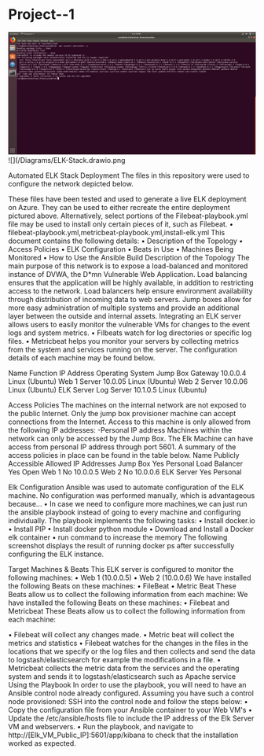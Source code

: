 # Project--1

![](/Linux/Bonus-Command-to-install-chkrootkit.png)
![](/Diagrams/ELK-Stack.drawio.png 


Automated ELK Stack Deployment
The files in this repository were used to configure the network depicted below.
 
These files have been tested and used to generate a live ELK deployment on Azure. They can be used to either recreate the entire deployment pictured above. Alternatively, select portions of the Filebeat-playbook.yml file may be used to install only certain pieces of it, such as Filebeat.
•	filebeat-playbook.yml,metricbeat-playbook.yml,install-elk.yml
This document contains the following details:
•	Description of the Topology
•	Access Policies
•	ELK Configuration
•	Beats in Use
•	Machines Being Monitored
•	How to Use the Ansible Build
Description of the Topology
The main purpose of this network is to expose a load-balanced and monitored instance of DVWA, the D*mn Vulnerable Web Application.
Load balancing ensures that the application will be highly available, in addition to restricting access to the network. Load balancers help ensure environment availability through distribution of incoming data to web servers. Jump boxes allow for more easy administration of multiple systems and provide an additional layer between the outside and internal assets.
Integrating an ELK server allows users to easily monitor the vulnerable VMs for changes to the event logs and system metrics.
•	Filbeats watch for log directories or specific log files.
•	Metricbeat helps you monitor your servers by collecting metrics from the system and services running on the server.
The configuration details of each machine may be found below.

Name	Function	IP Address	Operating System
Jump Box	Gateway	10.0.0.4	Linux (Ubuntu)
Web 1	Server	10.0.05	Linux (Ubuntu)
Web 2	Server	10.0.06	Linux (Ubuntu)
ELK Server	Log Server	10.1.0.5	Linux (Ubuntu)


Access Policies
The machines on the internal network are not exposed to the public Internet.
Only the jump box provisioner machine can accept connections from the Internet. Access to this machine is only allowed from the following IP addresses:
-Personal IP address
Machines within the network can only be accessed by the Jump Box. The Elk Machine can have access from personal IP address through port 5601.
A summary of the access policies in place can be found in the table below.
Name	Publicly Accessible	Allowed IP Addresses
Jump Box	Yes	Personal
Load Balancer	Yes	Open
Web 1	No	10.0.0.5
Web 2	No	10.0.0.6
ELK Server	Yes	Personal

Elk Configuration
Ansible was used to automate configuration of the ELK machine. No configuration was performed manually, which is advantageous because...
•	In case we need to configure more machines,we can just run the ansible playbook instead of going to every machine and configuring individually.
The playbook implements the following tasks:
•	Install docker.io
•	Install PIP
•	Install docker python module
•	Download and Install a Docker elk container
•	run command to increase the memory
The following screenshot displays the result of running docker ps after successfully configuring the ELK instance.
 
Target Machines & Beats
This ELK server is configured to monitor the following machines:
•	Web 1 (10.0.0.5)
•	Web 2 (10.0.0.6)
We have installed the following Beats on these machines:
•	FileBeat
•	Metric Beat
These Beats allow us to collect the following information from each machine:
We have installed the following Beats on these machines:
•	Filebeat and Metricbeat
These Beats allow us to collect the following information from each machine:
     
•	 Filebeat will collect any changes made.
•	Metric beat will collect the metrics and statistics
•	Filebeat watches for the changes in the files in the locations that we specify or the log files and then collects and send the data to logstash/elasticsearch for example the modifications in a file.
•	Metricbeat collects the metric data from the services and the operating system and sends it to logstash/elasticsearch such as Apache service
Using the Playbook
In order to use the playbook, you will need to have an Ansible control node already configured. Assuming you have such a control node provisioned:
SSH into the control node and follow the steps below:
•	Copy the configuration file from your Ansible container to your Web VM's
•	Update the /etc/ansible/hosts file to include the IP address of the Elk Server VM and webservers.
•	Run the playbook, and navigate to http://[Elk_VM_Public_IP]:5601/app/kibana to check that the installation worked as expected.

